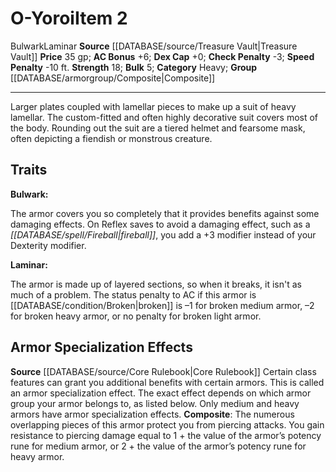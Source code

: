﻿---
ac: '6'
armor_category: Heavy
armor_group: '[[DATABASE/armorgroup/Composite|Composite]]'
bulk: '5'
check_penalty: '-3'
dex_cap: '+0'
id: '32'
item_category: Armor
item_subcategory: Base Armor
level: '2'
name: O-Yoroi
price: 35 gp
rarity: Common
source: '[[DATABASE/source/Treasure Vault|Treasure Vault]]'
speed_penalty: -10 ft.
strength: '+18'
strength_req: '18'
trait:
- '[[DATABASE/trait/Bulwark|Bulwark]]'
- '[[DATABASE/trait/Laminar|Laminar]]'
type: Armor

---
# O-Yoroi<span class="item-type">Item 2</span>

<span class="item-trait">Bulwark</span><span class="item-trait">Laminar</span>
**Source** [[DATABASE/source/Treasure Vault|Treasure Vault]] 
**Price** 35 gp; **AC Bonus** +6; **Dex Cap** +0; **Check Penalty** -3; **Speed Penalty** -10 ft.
**Strength** 18; **Bulk** 5; **Category** Heavy; **Group** [[DATABASE/armorgroup/Composite|Composite]]

---
Larger plates coupled with lamellar pieces to make up a suit of heavy lamellar. The custom-fitted and often highly decorative suit covers most of the body. Rounding out the suit are a tiered helmet and fearsome mask, often depicting a fiendish or monstrous creature.

## Traits

**Bulwark:**

The armor covers you so completely that it provides benefits against some damaging effects. On Reflex saves to avoid a damaging effect, such as a _[[DATABASE/spell/Fireball|fireball]]_, you add a +3 modifier instead of your Dexterity modifier.

**Laminar:**

The armor is made up of layered sections, so when it breaks, it isn't as much of a problem. The status penalty to AC if this armor is [[DATABASE/condition/Broken|broken]] is –1 for broken medium armor, –2 for broken heavy armor, or no penalty for broken light armor.

## Armor Specialization Effects

**Source** [[DATABASE/source/Core Rulebook|Core Rulebook]] 
Certain class features can grant you additional benefits with certain armors. This is called an armor specialization effect. The exact effect depends on which armor group your armor belongs to, as listed below. Only medium and heavy armors have armor specialization effects.
**Composite**: The numerous overlapping pieces of this armor protect you from piercing attacks. You gain resistance to piercing damage equal to 1 + the value of the armor’s potency rune for medium armor, or 2 + the value of the armor’s potency rune for heavy armor.